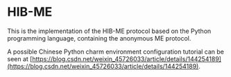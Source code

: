# HIB-ME

This is the implementation of the HIB-ME protocol based on the Python programming language, containing the anonymous ME protocol. 

A possible Chinese Python charm environment configuration tutorial can be seen at [https://blog.csdn.net/weixin_45726033/article/details/144254189](https://blog.csdn.net/weixin_45726033/article/details/144254189). 
